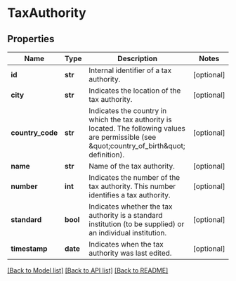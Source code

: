 # TaxAuthority

## Properties
Name | Type | Description | Notes
------------ | ------------- | ------------- | -------------
**id** | **str** | Internal identifier of a tax authority.  | [optional] 
**city** | **str** | Indicates the location of the tax authority. | [optional] 
**country_code** | **str** | Indicates the country in which the tax authority is located. The following values are permissible (see \&quot;country_of_birth\&quot; definition). | [optional] 
**name** | **str** | Name of the tax authority. | [optional] 
**number** | **int** | Indicates the number of the tax authority. This number identifies a tax authority. | [optional] 
**standard** | **bool** | Indicates whether the tax authority is a standard institution (to be supplied) or an individual institution. | [optional] 
**timestamp** | **date** | Indicates when the tax authority was last edited. | [optional] 

[[Back to Model list]](../README.md#documentation-for-models) [[Back to API list]](../README.md#documentation-for-api-endpoints) [[Back to README]](../README.md)


